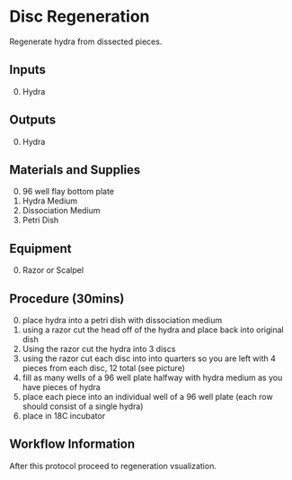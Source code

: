 Disc Regeneration
===
Regenerate hydra from dissected pieces.

Inputs
---
0. Hydra 

Outputs
---
0. Hydra 

Materials and Supplies
---
0. 96 well flay bottom plate
0. Hydra Medium
0. Dissociation Medium
0. Petri Dish

Equipment
---
0. Razor or Scalpel

Procedure (30mins)
---
0. place hydra into a petri dish with dissociation medium 
0. using a razor cut the head off of the hydra and place back into original dish
0. Using the razor cut the hydra into 3 discs
0. using the razor cut each disc into into quarters so you are left with 4 pieces from each disc, 12 total (see picture)
0. fill as many wells of a 96 well plate halfway with hydra medium as you have pieces of hydra
0. place each piece into an individual well of a 96 well plate (each row should consist of a single hydra)
0. place in 18C incubator

Workflow Information
---
After this protocol proceed to regeneration vsualization.
